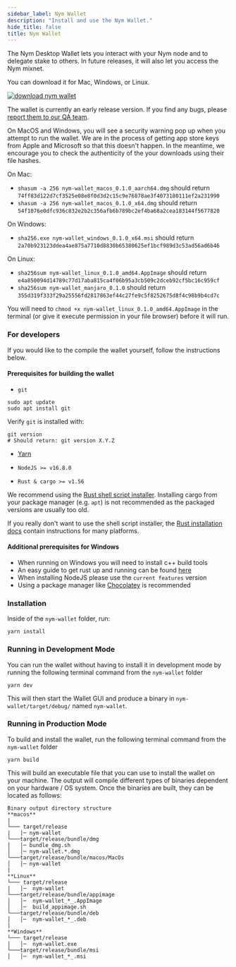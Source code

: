 ```yaml
---
sidebar_label: Nym Wallet
description: "Install and use the Nym Wallet."
hide_title: false
title: Nym Wallet
---
```


The Nym Desktop Wallet lets you interact with your Nym node and to delegate stake to others. In future releases, it will also let you access the Nym mixnet.

You can download it for Mac, Windows, or Linux.

[![download nym wallet](/img/docs/download-wallet.png)](https://github.com/nymtech/nym/releases/tag/nym-wallet-v0.1.0)

The wallet is currently an early release version. If you find any bugs, please [report them to our QA team](https://github.com/nymtech/nym/issues/new?assignees=tommyv1987&labels=bug%2C+bug-needs-triage%2C+qa&template=report.md&title=%5BIssue%5D).

On MacOS and Windows, you will see a security warning pop up when you attempt to run the wallet. We are in the process of getting app store keys from Apple and Microsoft so that this doesn't happen. In the meantime, we encourage you to check the authenticity of the your downloads using their file hashes.

On Mac: 

* `shasum -a 256 nym-wallet_macos_0.1.0_aarch64.dmg` should return `74ff83d122d7cf3525e08e8f0d3d2c15c9e76878ae3f4073180111ef2a231990`
* `shasum -a 256 nym-wallet_macos_0.1.0_x64.dmg` should return `54f1076e0dfc936c832e2b2c356afb6b789bc2ef4ba68a2cea183144f5677820`

On Windows:

* `sha256.exe nym-wallet_windows_0.1.0_x64.msi` should return `2a70b923123ddea4ae875a7710d8830b65380625ef1bcf989d3c53ad56ad6b46`

On Linux: 

* `sha256sum nym-wallet_linux_0.1.0_amd64.AppImage` should return `e4a850094d14789c77d17aba815ca4f06b95a3cb509c2dceb92cf5bc16c959cf`
* `sha256sum nym-wallet_manjaro_0.1.0` should return `355d319f333f29a25556fd2817863ef44c27fe9c5f8252675d8f4c98b9b4cd7c`


You will need to `chmod +x nym-wallet_linux_0.1.0_amd64.AppImage` in the terminal (or give it execute permission in your file browser) before it will run. 


### For developers

If you would like to the compile the wallet yourself, follow the instructions below. 

#### Prerequisites for building the wallet


- `git`

```
sudo apt update
sudo apt install git
```

Verify `git` is installed with:

```
git version
# Should return: git version X.Y.Z
```

- [Yarn](https://yarnpkg.com/)

- `NodeJS >= v16.8.0`

- `Rust & cargo >= v1.56`

We recommend using the [Rust shell script installer](https://www.rust-lang.org/tools/install). Installing cargo from your package manager (e.g. `apt`) is not recommended as the packaged versions are usually too old.

If you really don't want to use the shell script installer, the [Rust installation docs](https://forge.rust-lang.org/infra/other-installation-methods.html) contain instructions for many platforms.

#### Additional prerequisites for Windows

- When running on Windows you will need to install c++ build tools
- An easy guide to get rust up and running can be found [here](http://kennykerr.ca/2019/11/18/rust-getting-started/)
- When installing NodeJS please use the `current features` version
- Using a package manager like [Chocolatey](https://chocolatey.org/) is recommended

### Installation

Inside of the `nym-wallet` folder, run:

```
yarn install
``` 

### Running in Development Mode

You can run the wallet without having to install it in development mode by running the following terminal command from the `nym-wallet` folder

```
yarn dev
```

This will then start the Wallet GUI and produce a binary in `nym-wallet/target/debug/` named `nym-wallet`. 

### Running in Production Mode

To build and install the wallet, run the following terminal command from the `nym-wallet` folder

```
yarn build
```

This will build an executable file that you can use to install the wallet on your machine. The output will compile different types of binaries dependent on your hardware / OS system. Once the binaries are built, they can be located as follows:

```
Binary output directory structure
**macos**
|
└─── target/release
|   |─ nym-wallet
└───target/release/bundle/dmg
│   │─ bundle_dmg.sh
│   │─ nym-wallet.*.dmg
└───target/release/bundle/macos/MacOs
│   │─ nym-wallet
|
**Linux**
└─── target/release
|   │─  nym-wallet
└───target/release/bundle/appimage
│   │─  nym-wallet_*_.AppImage
│   │─  build_appimage.sh
└───target/release/bundle/deb
│   │─  nym-wallet_*_.deb
|
**Windows**
└─── target/release
|   │─  nym-wallet.exe
└───target/release/bundle/msi
│   │─  nym-wallet_*_.msi
```